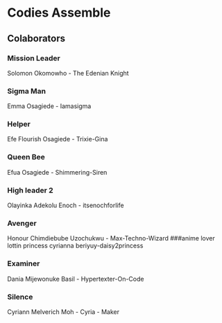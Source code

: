 # Codies Assemble
## Colaborators
### Mission Leader
Solomon Okomowho - The Edenian Knight
### Sigma Man
Emma Osagiede - Iamasigma
### Helper
Efe Flourish Osagiede - Trixie-Gina
### Queen Bee
Efua Osagiede - Shimmering-Siren
### High leader 2 
Olayinka Adekolu Enoch - itsenochforlife
### Avenger
Honour Chimdiebube Uzochukwu - Max-Techno-Wizard
###anime lover
lottin princess cyrianna beriyuy-daisy2princess 
### Examiner
Dania Mijewonuke Basil - Hypertexter-On-Code
### Silence
Cyriann Melverich Moh - Cyria - Maker
